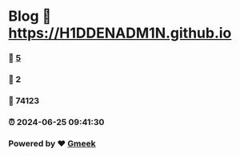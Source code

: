 # Blog :link: https://H1DDENADM1N.github.io 
### :page_facing_up: [5](https://H1DDENADM1N.github.io/tag.html) 
### :speech_balloon: 2 
### :hibiscus: 74123 
### :alarm_clock: 2024-06-25 09:41:30 
### Powered by :heart: [Gmeek](https://github.com/Meekdai/Gmeek)
